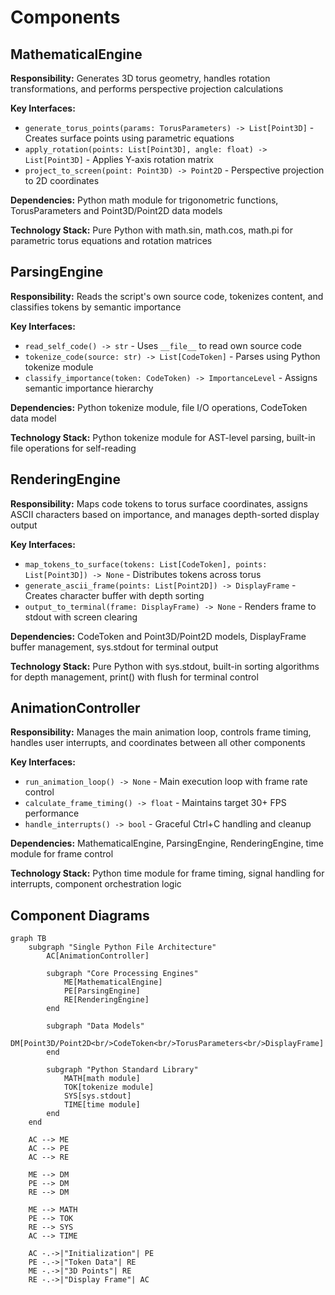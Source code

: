 # Components

## MathematicalEngine

**Responsibility:** Generates 3D torus geometry, handles rotation transformations, and performs perspective projection calculations

**Key Interfaces:**
- `generate_torus_points(params: TorusParameters) -> List[Point3D]` - Creates surface points using parametric equations
- `apply_rotation(points: List[Point3D], angle: float) -> List[Point3D]` - Applies Y-axis rotation matrix
- `project_to_screen(point: Point3D) -> Point2D` - Perspective projection to 2D coordinates

**Dependencies:** Python math module for trigonometric functions, TorusParameters and Point3D/Point2D data models

**Technology Stack:** Pure Python with math.sin, math.cos, math.pi for parametric torus equations and rotation matrices

## ParsingEngine

**Responsibility:** Reads the script's own source code, tokenizes content, and classifies tokens by semantic importance

**Key Interfaces:**
- `read_self_code() -> str` - Uses `__file__` to read own source code
- `tokenize_code(source: str) -> List[CodeToken]` - Parses using Python tokenize module
- `classify_importance(token: CodeToken) -> ImportanceLevel` - Assigns semantic importance hierarchy

**Dependencies:** Python tokenize module, file I/O operations, CodeToken data model

**Technology Stack:** Python tokenize module for AST-level parsing, built-in file operations for self-reading

## RenderingEngine

**Responsibility:** Maps code tokens to torus surface coordinates, assigns ASCII characters based on importance, and manages depth-sorted display output

**Key Interfaces:**
- `map_tokens_to_surface(tokens: List[CodeToken], points: List[Point3D]) -> None` - Distributes tokens across torus
- `generate_ascii_frame(points: List[Point2D]) -> DisplayFrame` - Creates character buffer with depth sorting
- `output_to_terminal(frame: DisplayFrame) -> None` - Renders frame to stdout with screen clearing

**Dependencies:** CodeToken and Point3D/Point2D models, DisplayFrame buffer management, sys.stdout for terminal output

**Technology Stack:** Pure Python with sys.stdout, built-in sorting algorithms for depth management, print() with flush for terminal control

## AnimationController

**Responsibility:** Manages the main animation loop, controls frame timing, handles user interrupts, and coordinates between all other components

**Key Interfaces:**
- `run_animation_loop() -> None` - Main execution loop with frame rate control
- `calculate_frame_timing() -> float` - Maintains target 30+ FPS performance
- `handle_interrupts() -> bool` - Graceful Ctrl+C handling and cleanup

**Dependencies:** MathematicalEngine, ParsingEngine, RenderingEngine, time module for frame control

**Technology Stack:** Python time module for frame timing, signal handling for interrupts, component orchestration logic

## Component Diagrams

```mermaid
graph TB
    subgraph "Single Python File Architecture"
        AC[AnimationController]

        subgraph "Core Processing Engines"
            ME[MathematicalEngine]
            PE[ParsingEngine]
            RE[RenderingEngine]
        end

        subgraph "Data Models"
            DM[Point3D/Point2D<br/>CodeToken<br/>TorusParameters<br/>DisplayFrame]
        end

        subgraph "Python Standard Library"
            MATH[math module]
            TOK[tokenize module]
            SYS[sys.stdout]
            TIME[time module]
        end
    end

    AC --> ME
    AC --> PE
    AC --> RE

    ME --> DM
    PE --> DM
    RE --> DM

    ME --> MATH
    PE --> TOK
    RE --> SYS
    AC --> TIME

    AC -.->|"Initialization"| PE
    PE -.->|"Token Data"| RE
    ME -.->|"3D Points"| RE
    RE -.->|"Display Frame"| AC
```
